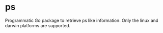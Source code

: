 # ps
Programmatic Go package to retrieve ps like information.
Only the linux and darwin platforms are supported.
